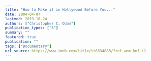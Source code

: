 ```yaml
---
title: "How to Make it in Hollywood Before You..."
date: 2004-04-07
lastmod: 2019-10-24
authors: ["Christopher C. Odom"]
publication_types: ["5"]
summary: ""
featured: true
publication: ""
tags: ["Documentary"]
url_source: https://www.imdb.com/title/tt0834888/?ref_=nm_knf_i1
---
```

